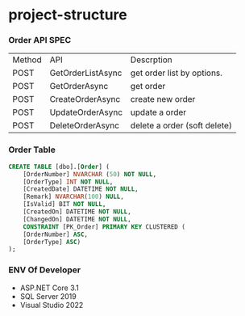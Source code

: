 # project-structure

### Order API SPEC
<table>
<tr>
<td>Method</td>
<td>API</td>
<td>Descrption</td>
</tr>
<tr>
<td>POST</td>
<td>GetOrderListAsync</td>
<td>get order list by options.</td>
</tr>
<tr>
<td>POST</td>
<td>GetOrderAsync</td>
<td>get order</td>
</tr>
<tr>
<td>POST</td>
<td>CreateOrderAsync</td>
<td>create new order</td>
</tr>
<tr>
<td>POST</td>
<td>UpdateOrderAsync</td>
<td>update a order</td>
</tr>
<tr>
<td>POST</td>
<td>DeleteOrderAsync</td>
<td>delete a order (soft delete)</td>
</tr>
</table>

### Order Table
```sql
CREATE TABLE [dbo].[Order] (
    [OrderNumber] NVARCHAR (50) NOT NULL,
    [OrderType] INT NOT NULL,
    [CreatedDate] DATETIME NOT NULL,
    [Remark] NVARCHAR(100) NULL, 
    [IsValid] BIT NOT NULL,
    [CreatedOn] DATETIME NOT NULL,
    [ChangedOn] DATETIME NOT NULL,
    CONSTRAINT [PK_Order] PRIMARY KEY CLUSTERED (
    [OrderNumber] ASC,
    [OrderType] ASC)
);
```

### ENV Of Developer 
- ASP.NET Core 3.1
- SQL Server 2019
- Visual Studio 2022
